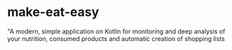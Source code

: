 # make-eat-easy
"A modern, simple application on Kotlin for monitoring and deep analysis of your nutrition, consumed products and automatic creation of shopping lists
